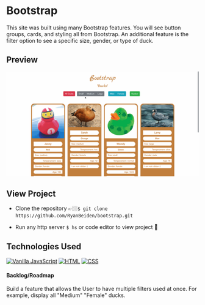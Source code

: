 # Bootstrap

This site was built using many Bootstrap features. You will see button groups, cards, and styling all from Bootstrap. An additional feature is the filter option to see a specific size, gender, or type of duck.

## Preview

![Bootstrap Duck Site Demo](bootstrap-duck-site-demo.gif)

## View Project
- Clone the repository 👉🏼`$ git clone https://github.com/RyanBeiden/bootstrap.git`

- Run any http server `$ hs` or code editor to view project 👀

## Technologies Used
[![Vanilla JavaScript](https://img.shields.io/badge/-Vanilla%20JavaScript-2c9fcc?style=flat-square)](#) [![HTML](https://img.shields.io/badge/-HTML-2c9fcc?style=flat-square)](#) [![CSS](https://img.shields.io/badge/-CSS-2c9fcc?style=flat-square)](#)

#### Backlog/Roadmap

Build a feature that allows the User to have multiple filters used at once. For example, display all "Medium" "Female" ducks.
